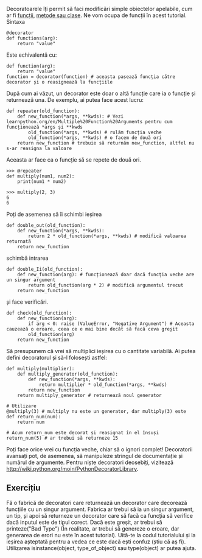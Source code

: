 Decoratoarele îți permit să faci modificări simple obiectelor apelabile, cum ar fi [funcții](http://www.learnpython.org/en/Functions ""), [metode sau clase](http://www.learnpython.org/en/Classes%20and%20Objects ""). Ne vom ocupa de funcții în acest tutorial. Sintaxa

    @decorator
    def functions(arg):
        return "value"

Este echivalentă cu:

    def function(arg):
        return "value"
    function = decorator(function) # aceasta pasează funcția către decorator și o reasignează la funcțiile

După cum ai văzut, un decorator este doar o altă funcție care ia o funcție și returnează una. De exemplu, ai putea face acest lucru:

    def repeater(old_function):
        def new_function(*args, **kwds): # Vezi learnpython.org/en/Multiple%20Function%20Arguments pentru cum funcționează *args și **kwds
            old_function(*args, **kwds) # rulăm funcția veche
            old_function(*args, **kwds) # o facem de două ori
        return new_function # trebuie să returnăm new_function, altfel nu s-ar reasigna la valoare

Aceasta ar face ca o funcție să se repete de două ori.

    >>> @repeater
    def multiply(num1, num2):
        print(num1 * num2)

    >>> multiply(2, 3)
    6
    6

Poți de asemenea să îi schimbi ieșirea

    def double_out(old_function):
        def new_function(*args, **kwds):
            return 2 * old_function(*args, **kwds) # modifică valoarea returnată
        return new_function

schimbă intrarea

    def double_Ii(old_function):
        def new_function(arg): # funcționează doar dacă funcția veche are un singur argument
            return old_function(arg * 2) # modifică argumentul trecut
        return new_function

și face verificări.

    def check(old_function):
        def new_function(arg):
            if arg < 0: raise (ValueError, "Negative Argument") # Aceasta cauzează o eroare, ceea ce e mai bine decât să facă ceva greșit
            old_function(arg)
        return new_function

Să presupunem că vrei să multiplici ieșirea cu o cantitate variabilă. Ai putea defini decoratorul și să-l folosești astfel:

    def multiply(multiplier):
        def multiply_generator(old_function):
            def new_function(*args, **kwds):
                return multiplier * old_function(*args, **kwds)
            return new_function
        return multiply_generator # returnează noul generator
    
    # Utilizare
    @multiply(3) # multiply nu este un generator, dar multiply(3) este
    def return_num(num):
        return num
        
    # Acum return_num este decorat și reasignat în el însuși
    return_num(5) # ar trebui să returneze 15

 Poți face orice vrei cu funcția veche, chiar să o ignori complet! Decoratorii avansați pot, de asemenea, să manipuleze stringul de documentație și numărul de argumente.
Pentru niște decoratori deosebiți, vizitează <http://wiki.python.org/moin/PythonDecoratorLibrary>.

Exercițiu
--------
Fă o fabrică de decoratori care returnează un decorator care decorează funcțiile cu un singur argument. Fabrica ar trebui să ia un singur argument, un tip, și apoi să returneze un decorator care să facă ca funcția să verifice dacă inputul este de tipul corect. Dacă este greșit, ar trebui să printeze("Bad Type") (În realitate, ar trebui să genereze o eroare, dar generarea de erori nu este în acest tutorial). Uită-te la codul tutorialului și la ieșirea așteptată pentru a vedea ce este dacă ești confuz (știu că aș fi). Utilizarea isinstance(object, type_of_object) sau type(object) ar putea ajuta.